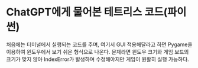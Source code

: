# ChatGPT에게 물어본 테트리스 코드(파이썬)

처음에는 터미널에서 실행되는 코드를 주며, 여기서 GUI 적용해달라고 하면 
Pygame을 이용하여 윈도우에서 보기 쉬운 형식으로 나온다.
문제라면 윈도우 크기와 게임 보드의 크기가 맞지 않아 IndexError가 발생하며
수정해야지만 게임이 원활히 실행 가능하다.
